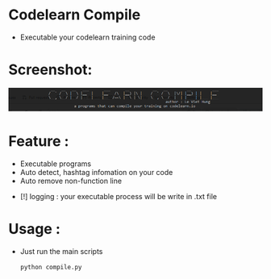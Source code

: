 # Codelearn Compile
* Executable your codelearn training code
# Screenshot:
![Screen shot](https://raw.githubusercontent.com/netrotion/Codelearn-Compile/main/assets/screenshot.png)
# Feature :
  + Executable programs
  + Auto detect, hashtag infomation on your code
  + Auto remove non-function line
- [!] logging : your executable process will be write in <filename>.txt file 
# Usage :
- Just run the main scripts
  ```
  python compile.py
  ```
